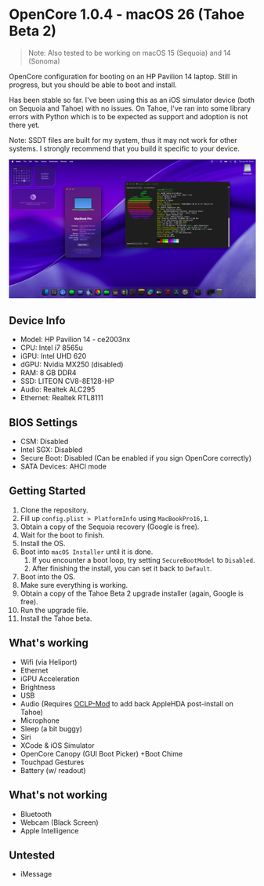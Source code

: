 # OpenCore 1.0.4 - macOS 26 (Tahoe Beta 2)

> Note: Also tested to be working on macOS 15 (Sequoia) and 14 (Sonoma)

OpenCore configuration for booting on an HP Pavilion 14 laptop.
Still in progress, but you should be able to boot and install.

Has been stable so far. I've been using this as an iOS simulator device (both on Sequoia and Tahoe) with no issues. On Tahoe, I've ran into some library errors with Python which is to be expected as support and adoption is not there yet.

Note: SSDT files are built for my system, thus it may not work for other systems. I strongly recommend that you build it specific to your device.

![Tahoe](.github/screenshots/tahoe.png)

## Device Info

- Model: HP Pavilion 14 - ce2003nx
- CPU: Intel i7 8565u
- iGPU: Intel UHD 620
- dGPU: Nvidia MX250 (disabled)
- RAM: 8 GB DDR4
- SSD: LITEON CV8-8E128-HP
- Audio: Realtek ALC295
- Ethernet: Realtek RTL8111

## BIOS Settings

- CSM: Disabled
- Intel SGX: Disabled
- Secure Boot: Disabled (Can be enabled if you sign OpenCore correctly)
- SATA Devices: AHCI mode

## Getting Started

1. Clone the repository.
1. Fill up `config.plist > PlatformInfo` using `MacBookPro16,1`.
1. Obtain a copy of the Sequoia recovery (Google is free).
1. Wait for the boot to finish.
1. Install the OS.
1. Boot into `macOS Installer` until it is done.
   1. If you encounter a boot loop, try setting `SecureBootModel` to `Disabled`.
   1. After finishing the install, you can set it back to `Default`.
1. Boot into the OS.
1. Make sure everything is working.
1. Obtain a copy of the Tahoe Beta 2 upgrade installer (again, Google is free).
1. Run the upgrade file.
1. Install the Tahoe beta.

## What's working

- Wifi (via Heliport)
- Ethernet
- iGPU Acceleration
- Brightness
- USB
- Audio (Requires [OCLP-Mod](https://github.com/laobamac/OCLP-Mod) to add back AppleHDA post-install on Tahoe)
- Microphone
- Sleep (a bit buggy)
- Siri
- XCode & iOS Simulator
- OpenCore Canopy (GUI Boot Picker) +Boot Chime
- Touchpad Gestures
- Battery (w/ readout)

## What's not working

- Bluetooth
- Webcam (Black Screen)
- Apple Intelligence

## Untested

- iMessage
